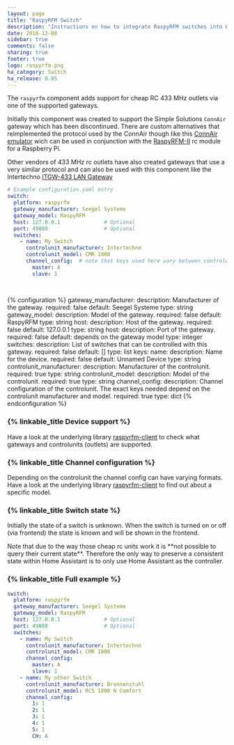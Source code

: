 ```yaml
---
layout: page
title: "RaspyRFM Switch"
description: "Instructions on how to integrate RaspyRFM switches into Home Assistant."
date: 2018-12-08
sidebar: true
comments: false
sharing: true
footer: true
logo: raspyrfm.png
ha_category: Switch
ha_release: 0.85
---
```


The `raspyrfm` component adds support for cheap RC 433 MHz outlets via one of the supported gateways.

Initially this component was created to support the Simple Solutions `ConnAir` gateway which has been discontinued. There are custom alternatives that reimplemented the protocol used by the ConnAir though like this [ConnAir emulator](https://github.com/Phunkafizer/RaspyRFM/blob/master/connair.py) wich can be used in conjunction with the [RaspyRFM-II](https://www.seegel-systeme.de/produkt/raspyrfm-ii) rc module for a Raspberry Pi.

Other vendors of 433 MHz rc outlets have also created gateways that use a very similar protocol and can also be used with this component like the Intertechno [ITGW-433 LAN Gateway](https://www.intertechno24.de/LAN-Gateway/Gateway-ITGW-433.html) 
 

```yaml
# Example configuration.yaml entry
switch:
  platform: raspyrfm
  gateway_manufacturer: Seegel Systeme
  gateway_model: RaspyRFM
  host: 127.0.0.1              # Optional
  port: 49880                  # Optional
  switches:
    - name: My Switch
      controlunit_manufacturer: Intertechno
      controlunit_model: CMR 1000
      channel_config:  # note that keys used here vary between controlunits
        master: A
        slave: 1
    
  

```

{% configuration %}
gateway_manufacturer:
  description: Manufacturer of the gateway.
  required: false
  default: Seegel Systeme
  type: string
gateway_model:
  description: Model of the gateway.
  required: false
  default: RaspyRFM
  type: string
host:
  description: Host of the gateway.
  required: false
  default: 127.0.0.1
  type: string
host:
  description: Port of the gateway.
  required: false
  default: depends on the gateway model
  type: integer
switches:
  description: List of switches that can be controlled with this gateway.
  required: false
  default: []
  type: list
  keys:
    name:
      description: Name for the device.
      required: false
      default: Unnamed Device
      type: string
    controlunit_manufacturer:
      description: Manufacturer of the controlunit.
      required: true
      type: string
    controlunit_model:
      description: Model of the controlunit.
      required: true
      type: string
    channel_config:
      description: Channel configuration of the controlunit. The exact keys needed depend on the controlunit manufacturer and model.
      required: true
      type: dict
{% endconfiguration %}

### {% linkable_title Device support %}

Have a look at the underlying library [raspyrfm-client](https://github.com/markusressel/raspyrfm-client) to check what gateways and controlunits (outlets) are supported.

### {% linkable_title Channel configuration %}

Depending on the controlunit the channel config can have varying formats. Have a look at the underlying library [raspyrfm-client](https://github.com/markusressel/raspyrfm-client) to find out about a specific model.

### {% linkable_title Switch state %}

Initially the state of a switch is unknown. When the switch is turned on or off (via frontend) the state is known and will be shown in the frontend.

<p class='note warning'>
Note that due to the way those cheap rc units work it is **not possible to query their current state**. Therefore the only way to preserve a consistent state within Home Assistant is to only use Home Assistant as the controller.
</p>

### {% linkable_title Full example %}

```yaml
switch:
  platform: raspyrfm
  gateway_manufacturer: Seegel Systeme
  gateway_model: RaspyRFM
  host: 127.0.0.1              # Optional
  port: 49880                  # Optional
  switches:
    - name: My Switch
      controlunit_manufacturer: Intertechno
      controlunit_model: CMR 1000
      channel_config:
        master: A
        slave: 1
    - name: My other Switch
      controlunit_manufacturer: Brennenstuhl
      controlunit_model: RCS 1000 N Comfort
      channel_config:
        1: 1
        2: 1
        3: 1
        4: 1
        5: 1
        CH: A
```